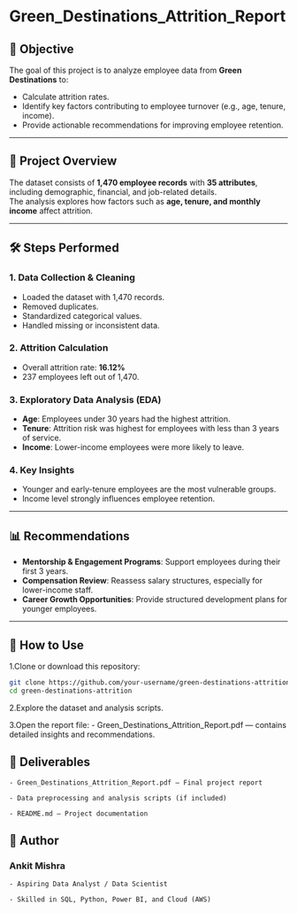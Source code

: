 # Green_Destinations_Attrition_Report

## 📌 Objective
The goal of this project is to analyze employee data from **Green Destinations** to:
- Calculate attrition rates.
- Identify key factors contributing to employee turnover (e.g., age, tenure, income).
- Provide actionable recommendations for improving employee retention.

---

## 📂 Project Overview
The dataset consists of **1,470 employee records** with **35 attributes**, including demographic, financial, and job-related details.  
The analysis explores how factors such as **age, tenure, and monthly income** affect attrition.

---

## 🛠 Steps Performed

### 1. Data Collection & Cleaning
- Loaded the dataset with 1,470 records.
- Removed duplicates.
- Standardized categorical values.
- Handled missing or inconsistent data.

### 2. Attrition Calculation
- Overall attrition rate: **16.12%**  
- 237 employees left out of 1,470.

### 3. Exploratory Data Analysis (EDA)
- **Age**: Employees under 30 years had the highest attrition.  
- **Tenure**: Attrition risk was highest for employees with less than 3 years of service.  
- **Income**: Lower-income employees were more likely to leave.

### 4. Key Insights
- Younger and early-tenure employees are the most vulnerable groups.  
- Income level strongly influences employee retention.

---

## 📊 Recommendations
- **Mentorship & Engagement Programs**: Support employees during their first 3 years.  
- **Compensation Review**: Reassess salary structures, especially for lower-income staff.  
- **Career Growth Opportunities**: Provide structured development plans for younger employees.  

---

## 🚀 How to Use
1.Clone or download this repository:
   ```bash
   git clone https://github.com/your-username/green-destinations-attrition.git
   cd green-destinations-attrition
   ```
2.Explore the dataset and analysis scripts.

3.Open the report file:
    - Green_Destinations_Attrition_Report.pdf — contains detailed insights and recommendations.

## 📑 Deliverables

    - Green_Destinations_Attrition_Report.pdf — Final project report

    - Data preprocessing and analysis scripts (if included)

    - README.md — Project documentation

## 👤 Author

### Ankit Mishra

    - Aspiring Data Analyst / Data Scientist

    - Skilled in SQL, Python, Power BI, and Cloud (AWS)